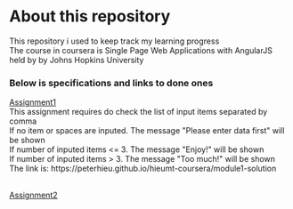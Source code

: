 <h1>About this repository</h1>
This repository i used to keep track my learning progress <br/>
The course in coursera is Single Page Web Applications with AngularJS held by by Johns Hopkins University <br/>

<h3>Below is specifications and links to done ones</h3>
<u>Assignment1</u><br/>
This assignment requires do check the list of input items separated by comma<br/>
If no item or spaces are inputed. The message "Please enter data first" will be shown<br/>
If number of inputed items <= 3. The message "Enjoy!" will be shown<br/>
If number of inputed items > 3. The message "Too much!" will be shown<br/>
The link is: https://peterhieu.github.io/hieumt-coursera/module1-solution<br/><br/>

<u>Assignment2</u><br/>





